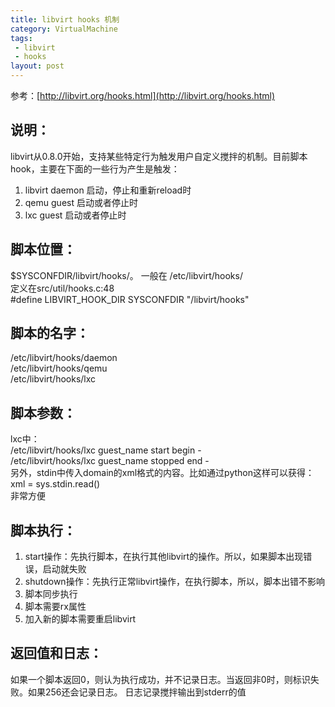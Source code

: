 ```yaml
---
title: libvirt hooks 机制  
category: VirtualMachine
tags:
 - libvirt
 - hooks
layout: post
---
```

参考：[http://libvirt.org/hooks.html](http://libvirt.org/hooks.html)

## 说明： ##
libvirt从0.8.0开始，支持某些特定行为触发用户自定义搅拌的机制。目前脚本hook，主要在下面的一些行为产生是触发：    
1. libvirt daemon 启动，停止和重新reload时  
2. qemu guest 启动或者停止时  
3. lxc guest 启动或者停止时  

## 脚本位置： ##
$SYSCONFDIR/libvirt/hooks/。 一般在 /etc/libvirt/hooks/  
定义在src/util/hooks.c:48   
\#define LIBVIRT_HOOK_DIR SYSCONFDIR "/libvirt/hooks"  

## 脚本的名字： ##
/etc/libvirt/hooks/daemon  
/etc/libvirt/hooks/qemu  
/etc/libvirt/hooks/lxc  

## 脚本参数： ##
lxc中：  
/etc/libvirt/hooks/lxc guest_name start begin -  
/etc/libvirt/hooks/lxc guest_name stopped end -  
另外，stdin中传入domain的xml格式的内容。比如通过python这样可以获得：  
xml = sys.stdin.read()  
非常方便


## 脚本执行： ##
1. start操作：先执行脚本，在执行其他libvirt的操作。所以，如果脚本出现错误，启动就失败
2. shutdown操作：先执行正常libvirt操作，在执行脚本，所以，脚本出错不影响
3. 脚本同步执行
4. 脚本需要rx属性
5. 加入新的脚本需要重启libvirt


## 返回值和日志： ##
如果一个脚本返回0，则认为执行成功，并不记录日志。当返回非0时，则标识失败。如果256还会记录日志。
日志记录搅拌输出到stderr的值
